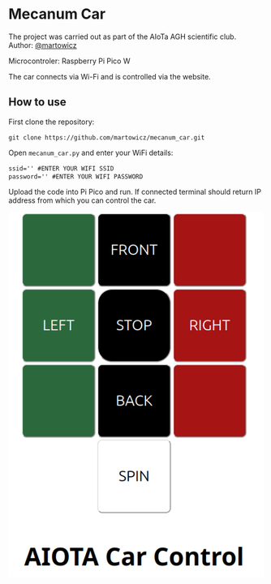 
# Mecanum Car
The project was carried out as part of the AIoTa AGH scientific club. \
Author: [@martowicz](https://github.com/martowicz/)

Microcontroler: Raspberry Pi Pico W

The car connects via Wi-Fi and is controlled via the website.

## How to use

First clone the repository:
```
git clone https://github.com/martowicz/mecanum_car.git
```
Open `mecanum_car.py` and enter your WiFi details:
```
ssid='' #ENTER YOUR WIFI SSID
password='' #ENTER YOUR WIFI PASSWORD
```
Upload the code into Pi Pico and run. If connected terminal should return IP address from which you can control the car.

![Image](./controller_view.png)
